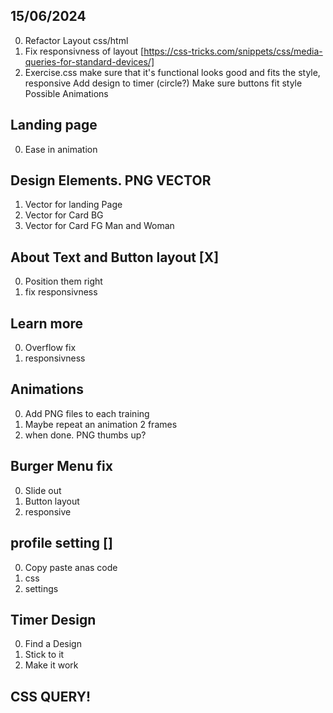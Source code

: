 ## 15/06/2024

0. Refactor Layout css/html
1. Fix responsivness of layout [https://css-tricks.com/snippets/css/media-queries-for-standard-devices/]
2. Exercise.css make sure that it's functional looks good and fits the style, responsive
Add design to timer (circle?)
Make sure buttons fit style
Possible Animations


## Landing page 
0. Ease in animation

## Design Elements. PNG VECTOR
1. Vector for landing Page
2. Vector for Card BG 
3. Vector for Card FG
Man and Woman

## About Text and Button layout [X]
0. Position them right
1. fix responsivness


## Learn more
0. Overflow fix
1. responsivness


## Animations
0. Add PNG files to each training
1. Maybe repeat an animation 2 frames
2. when done. PNG thumbs up?

## Burger Menu fix
0. Slide out
1. Button layout
2. responsive

## profile setting []
0. Copy paste anas code
1. css 
2. settings

## Timer Design
0. Find a Design
1. Stick to it
2. Make it work

## CSS QUERY!